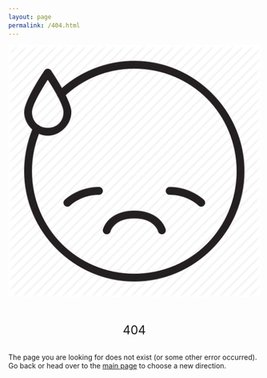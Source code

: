 ```yaml
---
layout: page
permalink: /404.html
---
```


<style text="style/css">
	img {
		float:center;
	}
</style>

<div>

<img src="./assets/images/404-emoji.png"/>
<p align="center">
<br/><br/><font size="5">404</font><br/><br/>

The page you are looking for does not exist (or some other error occurred).<br/>
Go back or head over to the <a href="https://tushaargvs.github.io/" target="_blank">main page</a> to choose a new direction.
</p>
</div>